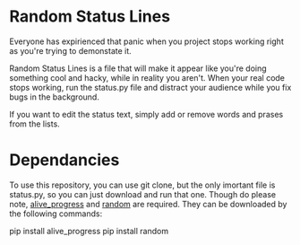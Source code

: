 # Random Status Lines
Everyone has expirienced that panic when you project stops working right as you're trying to demonstate it.

Random Status Lines is a file that will make it appear like you're doing something cool and hacky, while in reality you aren't. When your real code stops working, run the status.py file and distract your audience while you fix bugs in the background.

If you want to edit the status text, simply add or remove words and prases from the lists.

# Dependancies
To use this repository, you can use git clone, but the only imortant file is status.py, so you can just download and run that one. 
Though do please note, [alive_progress]([url](https://github.com/rsalmei/alive-progress)) and [random]([url](https://docs.python.org/3/library/random.html)) are required.
They can be downloaded by the following commands:

pip install alive_progress
pip install random

